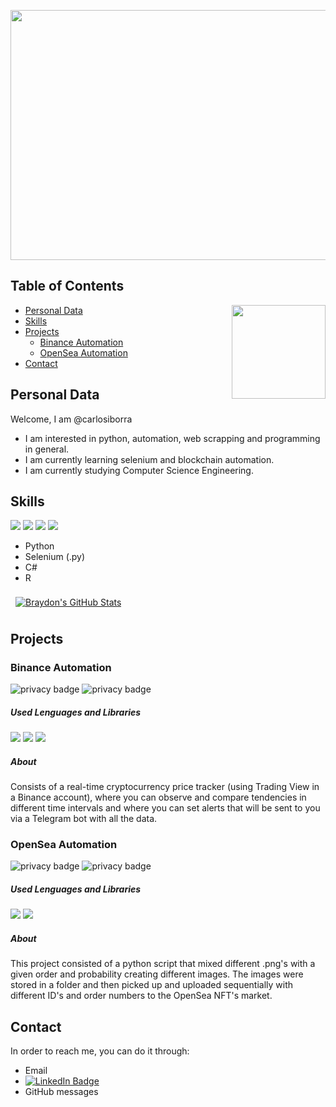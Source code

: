<a href = "url"><img src = "https://user-images.githubusercontent.com/41797418/153309984-33746328-34c8-45d9-8810-296fdc9a1686.gif" align="center" width="850" height="400"></a>


## Table of Contents
<a href = "url"><img src = "https://media.giphy.com/media/jdPMeyv9rn0hZHh8n9/giphy.gifhttps://media.giphy.com/media/kH1DBkPNyZPOk0BxrM/giphy.gif" align="right" width="150" height="150"></a>
* [Personal Data](#personal-data) 
* [Skills](#skills)
* [Projects](#projects)
  - [Binance Automation](#binance-automation)
  - [OpenSea Automation](#opensea-automation)
* [Contact](#contact)

## Personal Data
Welcome, I am @carlosiborra
  - I am interested in python, automation, web scrapping and programming in general.
  - I am currently learning selenium and blockchain automation.
  - I am currently studying Computer Science Engineering.

## Skills
![](https://img.shields.io/badge/Code-Python-informational?style=flat&logo=python&logoColor=white&color=yellow)
![](https://img.shields.io/badge/Code-Selenium-informational?style=flat&logo=Selenium&logoColor=white&color=4AB197)
![](https://img.shields.io/badge/Code-CSharp-informational?style=flat&logo=CSharp&logoColor=white&color=blue)
![](https://img.shields.io/badge/Code-R-informational?style=flat&logo=R&logoColor=white&color=red)

  - Python
  - Selenium (.py)
  - C#
  - R

<a href="https://github.com/carlosiborra">
  <img align="center" style="margin:0.5rem" src="https://github-readme-stats.vercel.app/api?username=carlosiborra&show_icons=true&line_height=27&count_private=true&title_color=ffffff&text_color=c9cacc&icon_color=4AB097&bg_color=1A2B34" alt="Braydon's GitHub Stats" />
</a>

## Projects
  ### Binance Automation
  ![privacy badge](https://img.shields.io/static/v1?label=privacy&message=private&color=red)
  ![privacy badge](https://img.shields.io/static/v1?label=status&message=developing&color=green)
   ##### Used Lenguages and Libraries
   ![](https://img.shields.io/badge/Code-Python-informational?style=flat&logo=python&logoColor=white&color=yellow)
   ![](https://img.shields.io/badge/Code-Selenium-informational?style=flat&logo=Selenium&logoColor=white&color=4AB197)
   ![](https://img.shields.io/badge/Code-TeleBot-informational?style=flat&logo=Telegram&logoColor=white&color=4AB197)
   ##### About
   Consists of a real-time cryptocurrency price tracker (using Trading View in a Binance account), where you can observe and compare tendencies in different time intervals and where you can set alerts that will be sent to you via a Telegram bot with all the data.
   
  ### OpenSea Automation
  ![privacy badge](https://img.shields.io/static/v1?label=privacy&message=private&color=red)
  ![privacy badge](https://img.shields.io/static/v1?label=status&message=outdated&color=black)
  ##### Used Lenguages and Libraries
  ![](https://img.shields.io/badge/Code-Python-informational?style=flat&logo=python&logoColor=white&color=yellow)
  ![](https://img.shields.io/badge/Code-Selenium-informational?style=flat&logo=Selenium&logoColor=white&color=4AB197)
  ##### About
  This project consisted of a python script that mixed different .png's with a given order and probability creating different images. The images were stored in a folder and then picked up and uploaded sequentially with different ID's and order numbers to the OpenSea NFT's market.

## Contact
In order to reach me, you can do it through:
  - Email
  - [![LinkedIn Badge](https://img.shields.io/badge/LinkedIn-Profile-informational?style=flat&logo=linkedin&logoColor=white&color=0D76A8)](https://www.linkedin.com/in/carlos-iborra-llopis-bb84a1214/) 
  - GitHub messages




<!---
Hi intruder!
--->
